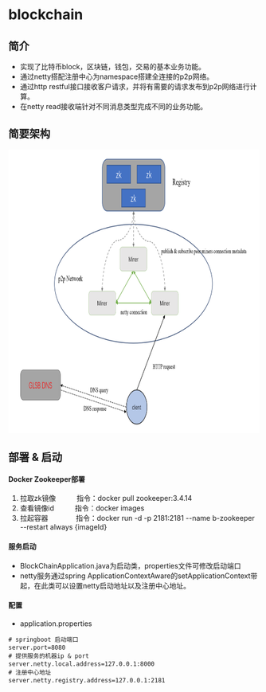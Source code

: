 # blockchain
## 简介
- 实现了比特币block，区块链，钱包，交易的基本业务功能。
- 通过netty搭配注册中心为namespace搭建全连接的p2p网络。
- 通过http restful接口接收客户请求，并将有需要的请求发布到p2p网络进行计算。
- 在netty read接收端针对不同消息类型完成不同的业务功能。
## 简要架构
<div align="center"><img src="https://github.com/vincentbin/blockchain/blob/main/structure.png" width="820" height="570" alt="微信小程序"/></div>

## 部署 & 启动
#### Docker Zookeeper部署
1. 拉取zk镜像&emsp;&emsp;&emsp;指令：docker pull zookeeper:3.4.14
2. 查看镜像id&emsp;&emsp;&emsp;指令：docker images
3. 拉起容器&emsp;&emsp;&emsp;&emsp;指令：docker run -d -p 2181:2181 --name b-zookeeper --restart always {imageId}

#### 服务启动
- BlockChainApplication.java为启动类，properties文件可修改启动端口
- netty服务通过spring ApplicationContextAware的setApplicationContext带起，在此类可以设置netty启动地址以及注册中心地址。
#### 配置
- application.properties
```properties
# springboot 启动端口
server.port=8080
# 提供服务的机器ip & port
server.netty.local.address=127.0.0.1:8000
# 注册中心地址
server.netty.registry.address=127.0.0.1:2181
```
